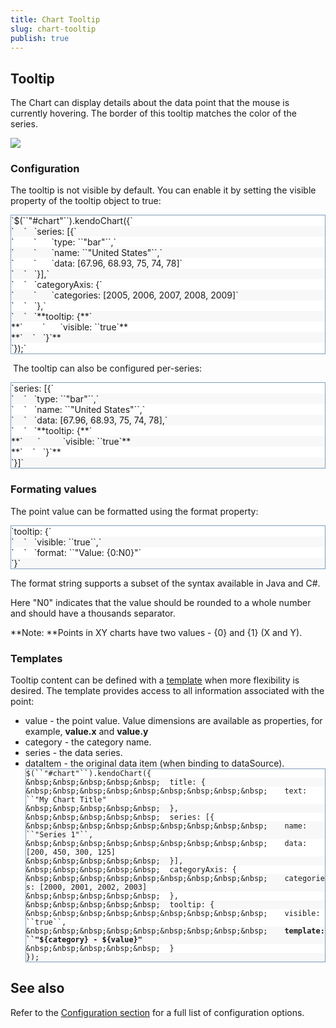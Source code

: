 ```yaml
---
title: Chart Tooltip
slug: chart-tooltip
publish: true
---
```


## Tooltip 

The Chart can display details about the data point that the mouse is currently hovering. The border of this tooltip matches the color of the series.

![](/Libraries/Documentation/chart-tooltip.sflb.ashx)

### Configuration

The tooltip is not visible by default. You can enable it by setting the visible property of the tooltip object to true:

 <div style="border: 1px solid #7f9db9; overflow-y: auto;" class="reCodeBlock"> <div style="background-color: #ffffff;"><span><span style="margin-left: 0px ! important;">`$(``"#chart"``).kendoChart({`</span></span></div> <div style="background-color: #f8f8f8;"><span>`&nbsp;&nbsp;&nbsp;&nbsp;`<span style="margin-left: 12px ! important;">`series: [{`</span></span></div> <div style="background-color: #ffffff;"><span>`&nbsp;&nbsp;&nbsp;&nbsp;&nbsp;&nbsp;&nbsp;&nbsp;`<span style="margin-left: 24px ! important;">`type: ``"bar"``,`</span></span></div> <div style="background-color: #f8f8f8;"><span>`&nbsp;&nbsp;&nbsp;&nbsp;&nbsp;&nbsp;&nbsp;&nbsp;`<span style="margin-left: 24px ! important;">`name: ``"United States"``,`</span></span></div> <div style="background-color: #ffffff;"><span>`&nbsp;&nbsp;&nbsp;&nbsp;&nbsp;&nbsp;&nbsp;&nbsp;`<span style="margin-left: 24px ! important;">`data: [67.96, 68.93, 75, 74, 78]`</span></span></div> <div style="background-color: #f8f8f8;"><span>`&nbsp;&nbsp;&nbsp;&nbsp;`<span style="margin-left: 12px ! important;">`}],`</span></span></div> <div style="background-color: #ffffff;"><span>`&nbsp;&nbsp;&nbsp;&nbsp;`<span style="margin-left: 12px ! important;">`categoryAxis: {`</span></span></div> <div style="background-color: #f8f8f8;"><span>`&nbsp;&nbsp;&nbsp;&nbsp;&nbsp;&nbsp;&nbsp;&nbsp;`<span style="margin-left: 24px ! important;">`categories: [2005, 2006, 2007, 2008, 2009]`</span></span></div> <div style="background-color: #ffffff;"><span>`&nbsp;&nbsp;&nbsp;&nbsp;`<span style="margin-left: 12px ! important;">`},`</span></span></div> <div style="background-color: #f8f8f8;"><span>`&nbsp;&nbsp;&nbsp;&nbsp;`<span style="margin-left: 12px ! important;">`**tooltip: {**`</span></span></div> <div style="background-color: #ffffff;"><span>**`&nbsp;&nbsp;&nbsp;&nbsp;&nbsp;&nbsp;&nbsp;&nbsp;`<span style="margin-left: 24px ! important;">`visible: ``true`</span>**</span></div> <div style="background-color: #f8f8f8;"><span>**`&nbsp;&nbsp;&nbsp;&nbsp;`<span style="margin-left: 12px ! important;">`}`</span>**</span></div> <div style="background-color: #ffffff;"><span><span style="margin-left: 0px ! important;">`});`</span></span></div> </div> 

&nbsp;The tooltip can also be configured per-series: 
 <div style="border: 1px solid #7f9db9; overflow-y: auto;" class="reCodeBlock"> <div style="background-color: #ffffff;"><span><span style="margin-left: 0px ! important;">`series: [{`</span></span></div> <div style="background-color: #f8f8f8;"><span>`&nbsp;&nbsp;&nbsp;&nbsp;`<span style="margin-left: 12px ! important;">`type: ``"bar"``,`</span></span></div> <div style="background-color: #ffffff;"><span>`&nbsp;&nbsp;&nbsp;&nbsp;`<span style="margin-left: 12px ! important;">`name: ``"United States"``,`</span></span></div> <div style="background-color: #f8f8f8;"><span>`&nbsp;&nbsp;&nbsp;&nbsp;`<span style="margin-left: 12px ! important;">`data: [67.96, 68.93, 75, 74, 78],`</span></span></div> <div style="background-color: #ffffff;"><span>`&nbsp;&nbsp;&nbsp;&nbsp;`<span style="margin-left: 12px ! important;">`**tooltip: {**`</span></span></div> <div style="background-color: #f8f8f8;"><span>**`&nbsp;&nbsp;&nbsp;&nbsp;&nbsp;&nbsp;`<span style="margin-left: 24px ! important;"><span><span style="margin-left: 12px ! important;">`visible: ``true`</span></span></span>**</span></div> <div style="background-color: #ffffff;"><span>**`&nbsp;&nbsp;&nbsp;&nbsp;`<span style="margin-left: 12px ! important;">`}`</span>**</span></div> <div style="background-color: #f8f8f8;"><span><span style="margin-left: 0px ! important;">`}]`</span></span></div> </div> 

### 

### Formating values

The point value can be formatted using the format property:

 <div style="border: 1px solid #7f9db9; overflow-y: auto;" class="reCodeBlock"> <div style="background-color: #ffffff;"><span><span style="margin-left: 0px ! important;">`tooltip: {`</span></span></div> <div style="background-color: #f8f8f8;"><span>`&nbsp;&nbsp;&nbsp;&nbsp;`<span style="margin-left: 12px ! important;">`visible: ``true``,`</span></span></div> <div style="background-color: #ffffff;"><span>`&nbsp;&nbsp;&nbsp;&nbsp;`<span style="margin-left: 12px ! important;">`format: ``"Value: {0:N0}"`</span></span></div> <div style="background-color: #f8f8f8;"><span><span style="margin-left: 0px ! important;">`}`</span></span></div> </div> 

The format string supports a subset of the syntax available in Java&nbsp;and&nbsp;C#.

Here "N0" indicates that the value should be rounded to a whole number and should have a thousands separator.

**Note: **Points in&nbsp;XY charts have two values - {0} and {1} (X and Y).

### Templates

Tooltip content can be defined with a [template](http://www.kendoui.com/documentation/framework/templates/overview.aspx)&nbsp;when more flexibility is desired. The template provides access to all information associated with the point:

*   value - the point value. Value dimensions are available as properties, for example,&nbsp;**value.x** and **value.y**
*   category - the category name.
*   series - the data series.
*   dataItem - the original data item (when binding to dataSource). <div style="border: 1px solid #7f9db9; overflow-y: auto;" class="reCodeBlock"> <div style="background-color: #ffffff;"><span><span style="margin-left: 0px ! important;">`$(``"#chart"``).kendoChart({`</span></span></div> <div style="background-color: #f8f8f8;"><span>`&nbsp;&nbsp;&nbsp;&nbsp;&nbsp;`<span style="margin-left: 15px ! important;">`title: {`</span></span></div> <div style="background-color: #ffffff;"><span>`&nbsp;&nbsp;&nbsp;&nbsp;&nbsp;&nbsp;&nbsp;&nbsp;&nbsp;`<span style="margin-left: 27px ! important;">`text: ``"My Chart Title"`</span></span></div> <div style="background-color: #f8f8f8;"><span>`&nbsp;&nbsp;&nbsp;&nbsp;&nbsp;`<span style="margin-left: 15px ! important;">`},`</span></span></div> <div style="background-color: #ffffff;"><span>`&nbsp;&nbsp;&nbsp;&nbsp;&nbsp;`<span style="margin-left: 15px ! important;">`series: [{`</span></span></div> <div style="background-color: #f8f8f8;"><span>`&nbsp;&nbsp;&nbsp;&nbsp;&nbsp;&nbsp;&nbsp;&nbsp;&nbsp;`<span style="margin-left: 27px ! important;">`name: ``"Series 1"``,`</span></span></div> <div style="background-color: #ffffff;"><span>`&nbsp;&nbsp;&nbsp;&nbsp;&nbsp;&nbsp;&nbsp;&nbsp;&nbsp;`<span style="margin-left: 27px ! important;">`data: [200, 450, 300, 125]`</span></span></div> <div style="background-color: #f8f8f8;"><span>`&nbsp;&nbsp;&nbsp;&nbsp;&nbsp;`<span style="margin-left: 15px ! important;">`}],`</span></span></div> <div style="background-color: #ffffff;"><span>`&nbsp;&nbsp;&nbsp;&nbsp;&nbsp;`<span style="margin-left: 15px ! important;">`categoryAxis: {`</span></span></div> <div style="background-color: #f8f8f8;"><span>`&nbsp;&nbsp;&nbsp;&nbsp;&nbsp;&nbsp;&nbsp;&nbsp;&nbsp;`<span style="margin-left: 27px ! important;">`categories: [2000, 2001, 2002, 2003]`</span></span></div> <div style="background-color: #ffffff;"><span>`&nbsp;&nbsp;&nbsp;&nbsp;&nbsp;`<span style="margin-left: 15px ! important;">`},`</span></span></div> <div style="background-color: #f8f8f8;"><span>`&nbsp;&nbsp;&nbsp;&nbsp;&nbsp;`<span style="margin-left: 15px ! important;">`tooltip: {`</span></span></div> <div style="background-color: #ffffff;"><span>`&nbsp;&nbsp;&nbsp;&nbsp;&nbsp;&nbsp;&nbsp;&nbsp;&nbsp;`<span style="margin-left: 27px ! important;">`visible: ``true``,`</span></span></div> <div style="background-color: #f8f8f8;"><span>`&nbsp;&nbsp;&nbsp;&nbsp;&nbsp;&nbsp;&nbsp;&nbsp;&nbsp;`<span style="margin-left: 27px ! important;">**`template: ``"${category} - ${value}"`**</span></span></div> <div style="background-color: #ffffff;"><span>`&nbsp;&nbsp;&nbsp;&nbsp;&nbsp;`<span style="margin-left: 15px ! important;">`}`</span></span></div> <div style="background-color: #f8f8f8;"><span><span style="margin-left: 0px ! important;">`});`</span></span></div> </div> 

## See also

Refer to the [Configuration section](http://www.kendoui.com/documentation/dataviz/chart/configuration.aspx) for a full list of configuration options.